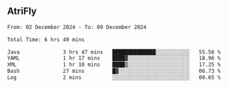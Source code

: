 ## AtriFly

<!--START_SECTION:waka-->

```txt
From: 02 December 2024 - To: 09 December 2024

Total Time: 6 hrs 49 mins

Java              3 hrs 47 mins   ██████████████░░░░░░░░░░░   55.56 %
YAML              1 hr 17 mins    ████▓░░░░░░░░░░░░░░░░░░░░   18.96 %
XML               1 hr 10 mins    ████▒░░░░░░░░░░░░░░░░░░░░   17.25 %
Bash              27 mins         █▓░░░░░░░░░░░░░░░░░░░░░░░   06.73 %
Log               2 mins          ░░░░░░░░░░░░░░░░░░░░░░░░░   00.65 %
```

<!--END_SECTION:waka-->

